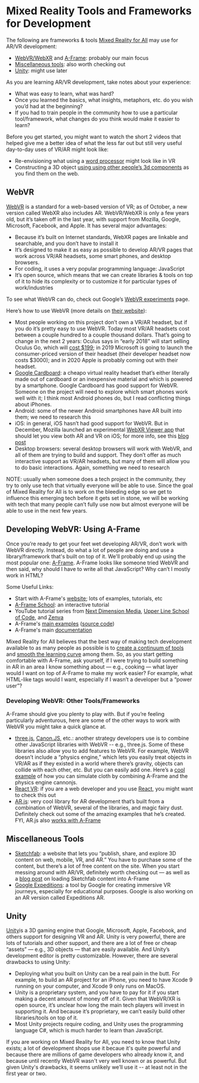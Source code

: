 # Mixed Reality Tools and Frameworks for Development

The following are frameworks &  tools  [Mixed Reality for All](https://makersall.org/making-ar-more-accessible/)   may use for AR/VR development:

- [WebVR/WebXR](https://github.com/aschneiderman/mixed-reality-tools/#webvr) and [A-Frame](https://github.com/aschneiderman/mixed-reality-tools/#developing-webvr-using-a-frame): probably our main focus
- [Miscellaneous tools](https://github.com/aschneiderman/mixed-reality-tools/#miscellaneous-tools): also worth checking out
- [Unity](https://github.com/aschneiderman/mixed-reality-tools/#unity): might use later

As you are learning AR/VR development, take notes about your experience:

- What was easy to learn, what was hard?
- Once you learned the basics, what insights, metaphors, etc. do you wish you’d had at the beginning?
- If you had to train people in the community how to use a particular tool/framework, what changes do you think would make it easier to learn?

Before you get started, you might want to watch the short 2 videos that helped give me a better idea of what the less far out but still very useful day-to-day uses of VR/AR might look like:

- Re-envisioning what using a [word processor](https://www.youtube.com/watch?feature=youtu.be&v=LxviGskApcw&app=desktop) might look like in VR
-  Constructing a 3D object [using using other people’s 3d components](https://mobile.twitter.com/zite00/status/938169740840787969) as you find them  on the web.  


## WebVR

[WebVR](https://webvr.info/) is a standard for a web-based version of VR; as of October, a new version called WebXR also includes AR. WebVR/WebXR is only a few years old, but it’s taken off in the last year, with support from Mozilla, Google, Microsoft, Facebook, and Apple. It has several major advantages:

- Because it’s built on Internet standards, WebXR pages are linkable and searchable, and you don’t have to install it 
- It’s designed to make it as easy as possible to develop AR/VR pages that work across VR/AR headsets, some smart phones, and desktop browsers.
- For coding, it uses a very popular programming language: JavaScript 
- It’s open source, which means that we can create libraries & tools on top of it to hide its complexity or to customize it for particular types of work/industries

To see what WebVR can do, check out Google’s [WebVR experiments](https://experiments.withgoogle.com/webvr) page. 

Here’s how to use WebVR (more details on [their website]( https://webvr.info/)):

- Most people working on this project don’t own a VR/AR headset, but if you do it’s pretty easy to use WebVR. Today most VR/AR headsets cost between a couple hundred to a couple thousand dollars. That’s going to change in the next 2 years: Oculus says in “early 2018” will start selling Oculus Go, which will [cost $199]( https://www.oculus.com/go/); in 2019 Microsoft is going to launch the consumer-priced version of their headset (their developer headset now costs $3000); and in 2020 Apple is probably coming out with their headset.
- [Google Cardboard](https://vr.google.com/cardboard/): a cheapo virtual reality headset that’s either literally made out of cardboard or an inexpensive material and which is powered by a smartphone. Google Cardboard has good support for WebVR. Someone on the project will need to explore which smart phones work well with it; I think most Android phones do, but I read conflicting things about iPhones.
- Android: some of the newer Android smartphones have AR built into them; we need to research this
 - iOS: in general, iOS hasn’t had good support for WebVR. But in December, Mozilla launched an experimental [WebXR Viewer app](https://itunes.apple.com/us/app/webxr-viewer/id1295998056?ls=1&mt=8) that should let you view both AR and VR on iOS; for more info, see this [blog post](https://blog.mozvr.com/experimenting-with-ar-and-the-web-on-ios/)
 - Desktop browsers: several desktop browsers will work with WebVR, and all of them are trying to build and support. They don’t offer as much interactive support as VR/AR headsets, but many of them will allow you to do basic interactions. Again, something we need to research

NOTE: usually when someone does a tech project in the community, they  try to only use tech that virtually everyone will be able to use. Since the goal of Mixed Reality for All is to work on the bleeding edge so we get to influence this emerging tech before it gets set in stone, we will be working with tech that many people can’t fully use now but almost everyone will be able to use in the next few years.

## Developing WebVR: Using A-Frame ##

Once you’re ready to get your feet wet developing AR/VR, don’t work with WebVR directly. Instead, do what a lot of people are doing and use a library/framework that's built on top of it. We'll probably end up using the most popular one: [A-Frame](https://aframe.io/).  A-Frame looks like someone tried WebVR and then said,  why should I have to write all that JavaScript? Why can’t I mostly work in HTML?

Some Useful Links:

- Start with A-Frame's [website]( https://aframe.io/); lots of examples, tutorials, etc
- [A-Frame School](https://aframe.io/aframe-school/#/): an interactive tutorial
- YouTube tutorial series from [Next Dimension Media](https://www.youtube.com/watch?v=fHFiPGzVhig), [Upper Line School of Code](https://www.youtube.com/watch?v=DDePTwGOWKY), and [Zenva](https://www.youtube.com/watch?v=pVetLvb3deE)
- A-Frame's [main examples](https://aframe.io/aframe/examples/)  ([source code](https://github.com/aframevr/aframe/tree/master/examples))
- A-Frame's main [documentation](https://aframe.io/docs/0.7.0/introduction/)

Mixed Reality for All believes that the best way of making tech development available to as many people as possible is to [create a continuum of tools](https://datachefs.org/goals/continuum/) and  [smooth the learning curve](https://datachefs.org/goals/smoothcurve/) among them. So, as you start getting comfortable with A-Frame, ask yourself, if I were trying to build something in AR in an area I know something about — e.g., cooking — what layer would I want on top of A-Frame to make my work easier? For example, what HTML-like tags would I want, especially if I wasn’t  a developer but a “power user”? 



### Developing WebVR: Other Tools/Frameworks ###

A-Frame should give you plenty to play with. But if you’re feeling particularly adventurous, here are some of the other ways to work with WebVR you might take a quick glance at.

- [three.js]( https://threejs.org/),  [Canon.JS]( http://www.cannonjs.org/), etc.: another strategy developers use is to combine other JavaScript libraries with WebVR -- e.g., three.js. Some of these libraries also allow you to add features to WebVR.  For example, WebVR doesn’t include a “physics engine,” which lets you easily treat objects in VR/AR as if they existed in a world where there’s gravity, objects can collide with each other, etc.  But you can easily add one.  Here’s a [cool example](https://mobile.twitter.com/Datatitian/status/932021670340124672) of how you can simulate cloth by combining A-Frame and the physics engine cannonjs.
- [React VR](https://facebook.github.io/react-vr/): if you are a web developer and you use [React](https://facebook.github.io/react-vr/), you might want to check this out
- [AR.js](https://github.com/jeromeetienne/ar.js): very cool library for AR development that’s built from a combination of WebVR, several of the libraries, and magic fairy dust. Definitely check out some of the amazing examples that he’s created. FYI, AR.js also [works with A-Frame](https://aframe.io/blog/arjs/)


## Miscellaneous Tools

- [Sketchfab](https://sketchfab.com/): a website that lets you “publish, share, and explore 3D content on web, mobile, VR, and AR.” You have to purchase some of the content, but there’s a lot of free content on the site. When you start messing around with AR/VR, definitely worth checking out — as well as a [blog post](https://blog.mozvr.com/using-gltf-models-with-a-frame/amp/) on loading Sketchfab content into A-Frame
- [Google Expeditions](https://edu.google.com/expeditions/): a tool by Google for creating immersive VR journeys, especially for educational purposes. Google is also working on an AR version called Expeditions AR.

## Unity

[Unity](https://unity3d.com/)is a 3D gaming engine that Google, Microsoft, Apple, Facebook, and others support for designing VR and AR. Unity is very powerful, there are lots of tutorials and other support, and there are a lot of free or cheap “assets” — e.g., 3D objects — that are easily available. And Unity’s development editor is pretty customizable. However, there are several drawbacks to using Unity:

- Deploying what you built on Unity can be a real pain in the butt. For example, to build an AR project for an iPhone, you need to have Xcode 9 running on your computer, and Xcode 9 only runs on MacOS.
- Unity is a proprietary system, and you have to pay for it if you start making a decent amount of money off of it. Given that WebVR/XR is open source, it’s unclear how long the main tech players will invest in supporting it. And because it’s proprietary, we can’t easily build other libraries/tools on top of it.
-  Most Unity projects require coding, and Unity uses the programming language C#, which is much harder to learn than JavaScript.

If you are working on Mixed Reality for All, you need to know that Unity exists; a lot of development shops use it becaue it's quite powerful and because there are millions of game developers who already know it, and because until recently WebVR wasn't very well known or as powerful.  But given Unity's drawbacks, it seems unlikely we’ll use it -- at least not in the first year or two.

